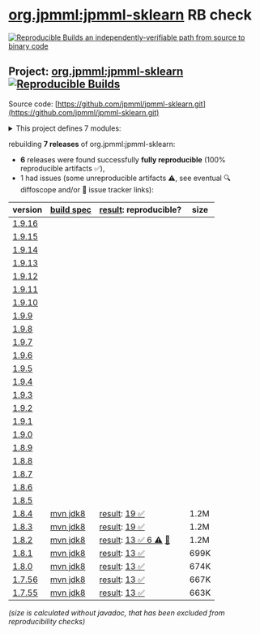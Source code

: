 [org.jpmml:jpmml-sklearn](https://central.sonatype.com/artifact/org.jpmml/jpmml-sklearn/versions) RB check
=======

[![Reproducible Builds](https://reproducible-builds.org/images/logos/rb.svg) an independently-verifiable path from source to binary code](https://reproducible-builds.org/)

## Project: [org.jpmml:jpmml-sklearn](https://central.sonatype.com/artifact/org.jpmml/jpmml-sklearn/versions) [![Reproducible Builds](https://img.shields.io/endpoint?url=https://raw.githubusercontent.com/jvm-repo-rebuild/reproducible-central/master/content/org/jpmml/jpmml-sklearn/badge.json)](https://github.com/jvm-repo-rebuild/reproducible-central/blob/master/content/org/jpmml/jpmml-sklearn/README.md)

Source code: [https://github.com/jpmml/jpmml-sklearn.git](https://github.com/jpmml/jpmml-sklearn.git)

<details><summary>This project defines 7 modules:</summary>

* [org.jpmml:jpmml-sklearn](https://central.sonatype.com/artifact/org.jpmml/jpmml-sklearn/overview)
* [org.jpmml:pmml-sklearn](https://central.sonatype.com/artifact/org.jpmml/pmml-sklearn/overview)
* [org.jpmml:pmml-sklearn-extension](https://central.sonatype.com/artifact/org.jpmml/pmml-sklearn-extension/overview)
* [org.jpmml:pmml-sklearn-h2o](https://central.sonatype.com/artifact/org.jpmml/pmml-sklearn-h2o/overview)
* [org.jpmml:pmml-sklearn-lightgbm](https://central.sonatype.com/artifact/org.jpmml/pmml-sklearn-lightgbm/overview)
* [org.jpmml:pmml-sklearn-statsmodels](https://central.sonatype.com/artifact/org.jpmml/pmml-sklearn-statsmodels/overview)
* [org.jpmml:pmml-sklearn-xgboost](https://central.sonatype.com/artifact/org.jpmml/pmml-sklearn-xgboost/overview)
</details>

rebuilding **7 releases** of org.jpmml:jpmml-sklearn:
- **6** releases were found successfully **fully reproducible** (100% reproducible artifacts :white_check_mark:),
- 1 had issues (some unreproducible artifacts :warning:, see eventual :mag: diffoscope and/or :memo: issue tracker links):

| version | [build spec](/BUILDSPEC.md) | [result](https://reproducible-builds.org/docs/jvm/): reproducible? | size |
| -- | --------- | ------ | -- |
| [1.9.16](https://central.sonatype.com/artifact/org.jpmml/jpmml-sklearn/1.9.16/pom) | | | |
| [1.9.15](https://central.sonatype.com/artifact/org.jpmml/jpmml-sklearn/1.9.15/pom) | | | |
| [1.9.14](https://central.sonatype.com/artifact/org.jpmml/jpmml-sklearn/1.9.14/pom) | | | |
| [1.9.13](https://central.sonatype.com/artifact/org.jpmml/jpmml-sklearn/1.9.13/pom) | | | |
| [1.9.12](https://central.sonatype.com/artifact/org.jpmml/jpmml-sklearn/1.9.12/pom) | | | |
| [1.9.11](https://central.sonatype.com/artifact/org.jpmml/jpmml-sklearn/1.9.11/pom) | | | |
| [1.9.10](https://central.sonatype.com/artifact/org.jpmml/jpmml-sklearn/1.9.10/pom) | | | |
| [1.9.9](https://central.sonatype.com/artifact/org.jpmml/jpmml-sklearn/1.9.9/pom) | | | |
| [1.9.8](https://central.sonatype.com/artifact/org.jpmml/jpmml-sklearn/1.9.8/pom) | | | |
| [1.9.7](https://central.sonatype.com/artifact/org.jpmml/jpmml-sklearn/1.9.7/pom) | | | |
| [1.9.6](https://central.sonatype.com/artifact/org.jpmml/jpmml-sklearn/1.9.6/pom) | | | |
| [1.9.5](https://central.sonatype.com/artifact/org.jpmml/jpmml-sklearn/1.9.5/pom) | | | |
| [1.9.4](https://central.sonatype.com/artifact/org.jpmml/jpmml-sklearn/1.9.4/pom) | | | |
| [1.9.3](https://central.sonatype.com/artifact/org.jpmml/jpmml-sklearn/1.9.3/pom) | | | |
| [1.9.2](https://central.sonatype.com/artifact/org.jpmml/jpmml-sklearn/1.9.2/pom) | | | |
| [1.9.1](https://central.sonatype.com/artifact/org.jpmml/jpmml-sklearn/1.9.1/pom) | | | |
| [1.9.0](https://central.sonatype.com/artifact/org.jpmml/jpmml-sklearn/1.9.0/pom) | | | |
| [1.8.9](https://central.sonatype.com/artifact/org.jpmml/jpmml-sklearn/1.8.9/pom) | | | |
| [1.8.8](https://central.sonatype.com/artifact/org.jpmml/jpmml-sklearn/1.8.8/pom) | | | |
| [1.8.7](https://central.sonatype.com/artifact/org.jpmml/jpmml-sklearn/1.8.7/pom) | | | |
| [1.8.6](https://central.sonatype.com/artifact/org.jpmml/jpmml-sklearn/1.8.6/pom) | | | |
| [1.8.5](https://central.sonatype.com/artifact/org.jpmml/jpmml-sklearn/1.8.5/pom) | | | |
| [1.8.4](https://central.sonatype.com/artifact/org.jpmml/jpmml-sklearn/1.8.4/pom) | [mvn jdk8](jpmml-sklearn-1.8.4.buildspec) | [result](jpmml-sklearn-1.8.4.buildinfo): [19 :white_check_mark: ](jpmml-sklearn-1.8.4.buildcompare) | 1.2M |
| [1.8.3](https://central.sonatype.com/artifact/org.jpmml/jpmml-sklearn/1.8.3/pom) | [mvn jdk8](jpmml-sklearn-1.8.3.buildspec) | [result](jpmml-sklearn-1.8.3.buildinfo): [19 :white_check_mark: ](jpmml-sklearn-1.8.3.buildcompare) | 1.2M |
| [1.8.2](https://central.sonatype.com/artifact/org.jpmml/jpmml-sklearn/1.8.2/pom) | [mvn jdk8](jpmml-sklearn-1.8.2.buildspec) | [result](jpmml-sklearn-1.8.2.buildinfo): [13 :white_check_mark:  6 :warning:](jpmml-sklearn-1.8.2.buildcompare) [:memo:](https://github.com/jpmml/jpmml-sklearn/pull/199) | 1.2M |
| [1.8.1](https://central.sonatype.com/artifact/org.jpmml/jpmml-sklearn/1.8.1/pom) | [mvn jdk8](jpmml-sklearn-1.8.1.buildspec) | [result](jpmml-sklearn-1.8.1.buildinfo): [13 :white_check_mark: ](jpmml-sklearn-1.8.1.buildcompare) | 699K |
| [1.8.0](https://central.sonatype.com/artifact/org.jpmml/jpmml-sklearn/1.8.0/pom) | [mvn jdk8](jpmml-sklearn-1.8.0.buildspec) | [result](jpmml-sklearn-1.8.0.buildinfo): [13 :white_check_mark: ](jpmml-sklearn-1.8.0.buildcompare) | 674K |
| [1.7.56](https://central.sonatype.com/artifact/org.jpmml/jpmml-sklearn/1.7.56/pom) | [mvn jdk8](jpmml-sklearn-1.7.56.buildspec) | [result](jpmml-sklearn-1.7.56.buildinfo): [13 :white_check_mark: ](jpmml-sklearn-1.7.56.buildcompare) | 667K |
| [1.7.55](https://central.sonatype.com/artifact/org.jpmml/jpmml-sklearn/1.7.55/pom) | [mvn jdk8](jpmml-sklearn-1.7.55.buildspec) | [result](jpmml-sklearn-1.7.55.buildinfo): [13 :white_check_mark: ](jpmml-sklearn-1.7.55.buildcompare) | 663K |

<i>(size is calculated without javadoc, that has been excluded from reproducibility checks)</i>
